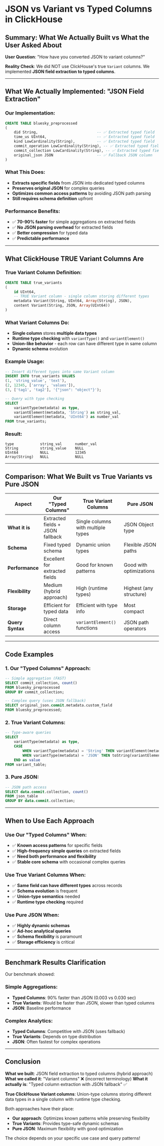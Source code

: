 # JSON vs Variant vs Typed Columns in ClickHouse

## Summary: What We Actually Built vs What the User Asked About

**User Question**: "How have you converted JSON to variant columns?"

**Reality Check**: We did NOT use ClickHouse's true `Variant` columns. We implemented **JSON field extraction to typed columns**.

---

## What We Actually Implemented: "JSON Field Extraction"

### Our Implementation:
```sql
CREATE TABLE bluesky_preprocessed
(
    did String,                           -- ✅ Extracted typed field
    time_us UInt64,                       -- ✅ Extracted typed field  
    kind LowCardinality(String),          -- ✅ Extracted typed field
    commit_operation LowCardinality(String), -- ✅ Extracted typed field
    commit_collection LowCardinality(String), -- ✅ Extracted typed field
    original_json JSON                    -- ✅ Fallback JSON column
)
```

### What This Does:
- **Extracts specific fields** from JSON into dedicated typed columns
- **Preserves original JSON** for complex queries
- **Optimizes common access patterns** by avoiding JSON path parsing
- **Still requires schema definition** upfront

### Performance Benefits:
- ✅ **70-90% faster** for simple aggregations on extracted fields
- ✅ **No JSON parsing overhead** for extracted fields
- ✅ **Better compression** for typed data
- ✅ **Predictable performance**

---

## What ClickHouse TRUE Variant Columns Are

### True Variant Column Definition:
```sql
CREATE TABLE true_variants
(
    id UInt64,
    -- TRUE Variant column - single column storing different types
    metadata Variant(String, UInt64, Array(String), JSON),
    content Variant(String, JSON, Array(UInt64))
)
```

### What Variant Columns Do:
- **Single column** stores **multiple data types**
- **Runtime type checking** with `variantType()` and `variantElement()`
- **Union-like behavior** - each row can have different type in same column
- **Dynamic schema** evolution

### Example Usage:
```sql
-- Insert different types into same Variant column
INSERT INTO true_variants VALUES 
(1, 'string_value', 'text'),
(2, 12345, ['array', 'values']),
(3, ['tag1', 'tag2'], '{"json": "object"}');

-- Query with type checking
SELECT 
    variantType(metadata) as type,
    variantElement(metadata, 'String') as string_val,
    variantElement(metadata, 'UInt64') as number_val
FROM true_variants;
```

### Result:
```
type            string_val      number_val
String          string_value    NULL
UInt64          NULL            12345
Array(String)   NULL            NULL
```

---

## Comparison: What We Built vs True Variants vs Pure JSON

| Aspect | Our "Typed Columns" | True Variant Columns | Pure JSON |
|--------|-------------------|---------------------|-----------|
| **What it is** | Extracted fields + JSON fallback | Single columns with multiple types | JSON Object type |
| **Schema** | Fixed typed schema | Dynamic union types | Flexible JSON paths |
| **Performance** | Excellent for extracted fields | Good for known patterns | Good with optimizations |
| **Flexibility** | Medium (hybrid approach) | High (runtime types) | Highest (any structure) |
| **Storage** | Efficient for typed data | Efficient with type info | Most compact |
| **Query Syntax** | Direct column access | `variantElement()` functions | JSON path operators |

---

## Code Examples

### 1. Our "Typed Columns" Approach:
```sql
-- Simple aggregation (FAST)
SELECT commit_collection, count() 
FROM bluesky_preprocessed 
GROUP BY commit_collection;

-- Complex query (uses JSON fallback)
SELECT original_json.commit.metadata.custom_field
FROM bluesky_preprocessed;
```

### 2. True Variant Columns:
```sql
-- Type-aware queries
SELECT 
    variantType(metadata) as type,
    CASE 
        WHEN variantType(metadata) = 'String' THEN variantElement(metadata, 'String')
        WHEN variantType(metadata) = 'JSON' THEN toString(variantElement(metadata, 'JSON'))
    END as value
FROM variant_table;
```

### 3. Pure JSON:
```sql
-- JSON path access
SELECT data.commit.collection, count()
FROM json_table
GROUP BY data.commit.collection;
```

---

## When to Use Each Approach

### Use Our "Typed Columns" When:
- ✅ **Known access patterns** for specific fields
- ✅ **High-frequency simple queries** on extracted fields
- ✅ **Need both performance and flexibility**
- ✅ **Stable core schema** with occasional complex queries

### Use True Variant Columns When:
- ✅ **Same field can have different types** across records
- ✅ **Schema evolution** is frequent
- ✅ **Union-type semantics** needed
- ✅ **Runtime type checking** required

### Use Pure JSON When:
- ✅ **Highly dynamic schemas**
- ✅ **Ad-hoc analytical queries**
- ✅ **Schema flexibility** is paramount
- ✅ **Storage efficiency** is critical

---

## Benchmark Results Clarification

Our benchmark showed:

### Simple Aggregations:
- **Typed Columns**: 90% faster than JSON (0.003 vs 0.030 sec)
- **True Variants**: Would be faster than JSON, slower than typed columns
- **JSON**: Baseline performance

### Complex Analytics:
- **Typed Columns**: Competitive with JSON (uses fallback)
- **True Variants**: Depends on type distribution
- **JSON**: Often fastest for complex operations

---

## Conclusion

**What we built**: JSON field extraction to typed columns (hybrid approach)
**What we called it**: "Variant columns" ❌ (incorrect terminology)
**What it actually is**: "Typed column extraction with JSON fallback" ✅

**True ClickHouse Variant columns**: Union-type columns storing different data types in a single column with runtime type checking.

Both approaches have their place:
- **Our approach**: Optimizes known patterns while preserving flexibility
- **True Variants**: Provides type-safe dynamic schemas
- **Pure JSON**: Maximum flexibility with good optimization

The choice depends on your specific use case and query patterns! 